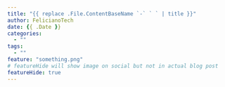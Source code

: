 ```yaml
---
title: "{{ replace .File.ContentBaseName `-` ` ` | title }}"
author: FelicianoTech
date: {{ .Date }}
categories:
  - ""
tags:
  - ""
feature: "something.png"
# featureHide will show image on social but not in actual blog post
featureHide: true
---
```



<!--more-->

